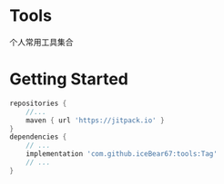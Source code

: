 # Tools
个人常用工具集合

# Getting Started
```groovy
repositories {
    //...
    maven { url 'https://jitpack.io' }
}
dependencies {
    // ...
    implementation 'com.github.iceBear67:tools:Tag'
    // ...
}
```
